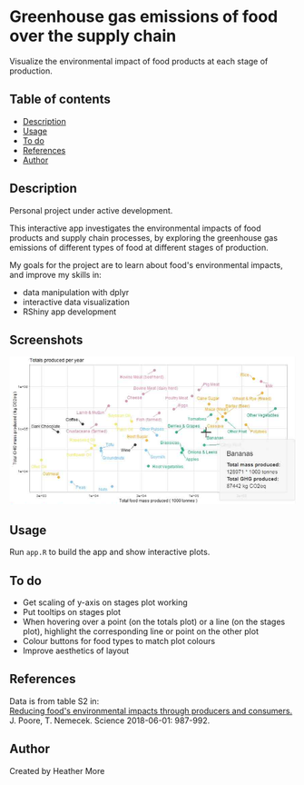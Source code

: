 # Greenhouse gas emissions of food over the supply chain
Visualize the environmental impact of food products at each stage of production.

## Table of contents
* [Description](#description)
* [Usage](#usage)
* [To do](#to-do)
* [References](#references)
* [Author](#author)

## Description
Personal project under active development.

This interactive app investigates the environmental impacts of food products and supply chain processes, by exploring the greenhouse gas emissions of different types of food at different stages of production.

My goals for the project are to learn about food's environmental impacts, and improve my skills in:
* data manipulation with dplyr
* interactive data visualization
* RShiny app development

## Screenshots
<img src="totals-screenshot.PNG" width="600" />

## Usage
Run `app.R` to build the app and show interactive plots.

## To do
* Get scaling of y-axis on stages plot working
* Put tooltips on stages plot
* When hovering over a point (on the totals plot) or a line (on the stages plot), highlight the corresponding line or point on the other plot
* Colour buttons for food types to match plot colours
* Improve aesthetics of layout

## References
Data is from table S2 in:<br/>
[Reducing food's environmental impacts through producers and consumers.](https://science.sciencemag.org/content/360/6392/987.full) J. Poore, T. Nemecek. Science 2018-06-01: 987-992.

## Author
Created by Heather More